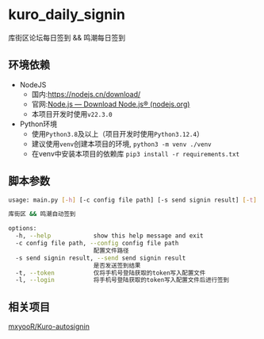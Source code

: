 # kuro_daily_signin

库街区论坛每日签到 && 鸣潮每日签到

## 环境依赖

- NodeJS
  - 国内:<https://nodejs.cn/download/>
  - 官网:[Node.js — Download Node.js® (nodejs.org)](https://nodejs.org/en/download/package-manager)
  - 本项目开发时使用`v22.3.0`
- Python环境
  - 使用`Python3.8`及以上（项目开发时使用`Python3.12.4`）
  - 建议使用`venv`创建本项目的环境, `python3 -m venv ./venv`
  - 在venv中安装本项目的依赖库 `pip3 install -r requirements.txt`

## 脚本参数

```bash
usage: main.py [-h] [-c config file path] [-s send signin result] [-t] [-l]

库街区 && 鸣潮自动签到

options:
  -h, --help            show this help message and exit
  -c config file path, --config config file path
                        配置文件路径
  -s send signin result, --send send signin result
                        是否发送签到结果
  -t, --token           仅将手机号登陆获取的token写入配置文件
  -l, --login           将手机号登陆获取的token写入配置文件后进行签到
```

## 相关项目

[mxyooR/Kuro-autosignin](https://github.com/mxyooR/Kuro-autosignin)